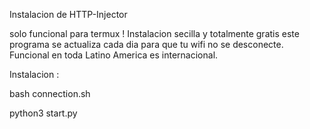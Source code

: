 Instalacion de HTTP-Injector 

solo funcional para termux !
Instalacion secilla y totalmente gratis este programa se actualiza cada dia para que tu wifi no se desconecte.
Funcional en toda Latino America es internacional.

Instalacion :

bash connection.sh

python3 start.py

